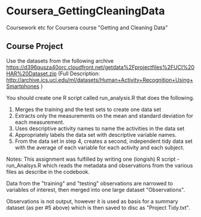 # Coursera_GettingCleaningData
Coursework etc for Coursera course "Getting and Cleaning Data"

Course Project
------------------
Use the datasets from the following archive
  https://d396qusza40orc.cloudfront.net/getdata%2Fprojectfiles%2FUCI%20HAR%20Dataset.zip 
    (Full Description: http://archive.ics.uci.edu/ml/datasets/Human+Activity+Recognition+Using+Smartphones )

You should create one R script called run_analysis.R that does the following. 
1. Merges the training and the test sets to create one data set
2. Extracts only the measurements on the mean and standard deviation for each measurement. 
3. Uses descriptive activity names to name the activities in the data set
4. Appropriately labels the data set with descriptive variable names. 
5. From the data set in step 4, creates a second, independent tidy data set with the average of each variable 
    for each activity and each subject.
    
Notes:
This assignment was fulfilled by writing one (longish) R script - run_Analsys.R which
reads the metadata and observations from the various files as describe in the codebook.

Data from the "training" and "testing" observations are narrowed to variables of interest, then
merged into one large dataset "Observations".

Observations is not output, however it is used as basis for a summary dataset (as per #5 above) which is then 
saved to disc as "Project Tidy.txt".
